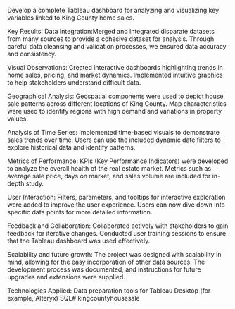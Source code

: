 Develop a complete Tableau dashboard for analyzing and visualizing key variables linked to King County home sales.

Key Results:
Data Integration:Merged and integrated disparate datasets from many sources to provide a cohesive dataset for analysis.
Through careful data cleansing and validation processes, we ensured data accuracy and consistency.

Visual Observations:
Created interactive dashboards highlighting trends in home sales, pricing, and market dynamics.
Implemented intuitive graphics to help stakeholders understand difficult data.

Geographical Analysis:
Geospatial components were used to depict house sale patterns across different locations of King County.
Map characteristics were used to identify regions with high demand and variations in property values.

Analysis of Time Series:
Implemented time-based visuals to demonstrate sales trends over time.
Users can use the included dynamic date filters to explore historical data and identify patterns.

Metrics of Performance:
KPIs (Key Performance Indicators) were developed to analyze the overall health of the real estate market.
Metrics such as average sale price, days on market, and sales volume are included for in-depth study.

User Interaction:
Filters, parameters, and tooltips for interactive exploration were added to improve the user experience.
Users can now dive down into specific data points for more detailed information.

Feedback and Collaboration:
Collaborated actively with stakeholders to gain feedback for iterative changes.
Conducted user training sessions to ensure that the Tableau dashboard was used effectively.

Scalability and future growth:
The project was designed with scalability in mind, allowing for the easy incorporation of other data sources.
The development process was documented, and instructions for future upgrades and extensions were supplied.

Technologies Applied:
Data preparation tools for Tableau Desktop (for example, Alteryx)
SQL# kingcountyhousesale
 
